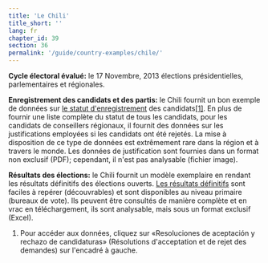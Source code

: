 ```yaml
---
title: 'Le Chili'
title_short: ''
lang: fr
chapter_id: 39
section: 36
permalink: '/guide/country-examples/chile/'
---
```


**Cycle électoral évalué:** le 17 Novembre, 2013 élections présidentielles, parlementaires et régionales.

**Enregistrement des candidats et des partis:** le Chili fournit un bon exemple de données sur [le statut d'enregistrement](http://presidenciales.servel.cl/ss/Satellite?c=Page&cid=1349388530591&pagename=SERVEL%2FPage%2FS_ListadoElectoral) des candidats[\[1\]](#footnote-1). En plus de fournir une liste complète du statut de tous les candidats, pour les candidats de conseillers régionaux, il fournit des données sur les justifications employées si les candidats ont été rejetés. La mise à disposition de ce type de données est extrêmement rare dans la région et à travers le monde. Les données de justification sont fournies dans un format non exclusif (PDF); cependant, il n'est pas analysable (fichier image).

**Résultats des élections:** le Chili fournit un modèle exemplaire en rendant les résultats définitifs des élections ouverts. [Les résultats définitifs](http://presidenciales.servel.cl/Resultados/index.html) sont faciles à repérer (découvrables) et sont disponibles au niveau primaire (bureaux de vote). Ils peuvent être consultés de manière complète et en vrac en téléchargement, ils sont analysable, mais sous un format exclusif (Excel).

1.  [](#reference-1)Pour accéder aux données, cliquez sur «Resoluciones de aceptación y rechazo de candidaturas» (Résolutions d'acceptation et de rejet des demandes) sur l'encadré à gauche.
